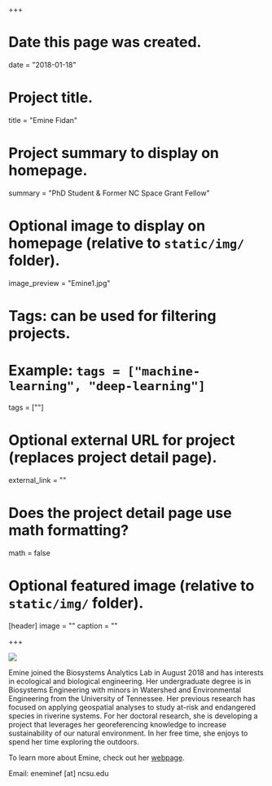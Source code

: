 +++
# Date this page was created.
date = "2018-01-18"

# Project title.
title = "Emine Fidan"

# Project summary to display on homepage.
summary = "PhD Student & Former NC Space Grant Fellow"

# Optional image to display on homepage (relative to `static/img/` folder).
image_preview = "Emine1.jpg"

# Tags: can be used for filtering projects.
# Example: `tags = ["machine-learning", "deep-learning"]`
tags = [""]

# Optional external URL for project (replaces project detail page).
external_link = ""

# Does the project detail page use math formatting?
math = false

# Optional featured image (relative to `static/img/` folder).
[header]
image = ""
caption = ""

+++

![](/img/Emine1.jpg)

Emine joined the Biosystems Analytics Lab in August 2018 and has interests in ecological and biological engineering. Her undergraduate degree is in Biosystems Engineering with minors in Watershed and Environmental Engineering from the University of Tennessee. Her previous research has focused on applying geospatial analyses to study at-risk and endangered species in riverine systems. For her doctoral research, she is developing a project that leverages her georeferencing knowledge to increase sustainability of our natural environment. In her free time, she enjoys to spend her time exploring the outdoors.

To learn more about Emine, check out her [webpage](https://emfidan.wordpress.com/).  

Email: eneminef [at] ncsu.edu
